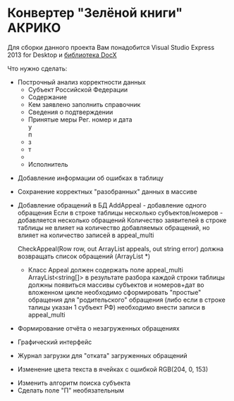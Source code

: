 # Конвертер "Зелёной книги" АКРИКО

Для сборки данного проекта Вам понадобится Visual Studio Express 2013 for Desktop и [библиотека DocX](http://docx.codeplex.com/)

Что нужно сделать:
- Построчный анализ корректности данных
	+ Субъект Российской Федерации
	+ Содержание
	+ Кем заявлено
		заполнить справочник
	+ Сведения о подтверждении	
	+ Принятые меры	
	Рег. номер и дата	
	у	
	п	
	+ з	
	+ т	
	+	
	+ Исполнитель

+ Добавление информации об ошибках в таблицу
- Сохранение корректных "разобранных" данных в массиве
- Добавление обращений в БД
	AddAppeal - добавление одного обращения
	Если в строке таблицы несколько субъектов/номеров - добавляется несколько обращений
	Количество заявителей в строке таблицы не влияет на количество добавляемых обращений, но влияет на количество записей в appeal_multi
	
	
	CheckAppeal(Row row, out ArrayList appeals, out string error) должна возвращать список обращений (ArrayList <Appeal>*)
	* Класс Appeal должен содержать поле appeal_multi ArrayList<string[]>
		в результате разбора каждой строки таблицы должны появиться массивы субъектов и номеров+дат
		во вложенном цикле необходимо сформировать "простые" обращения
		для "родительского" обращения (либо если в строке талицы указан 1 субъект РФ) необходимо внести записи в appeal_multi
		
- Формирование отчёта о незагруженных обращениях
- Графический интерфейс
- Журнал загрузки для "отката" загруженных обращений
+ Изменение цвета текста в ячейках с ошибкой RGB(204, 0, 153)
- Изменить алгоритм поиска субъекта
- Сделать поле "П" необязательным